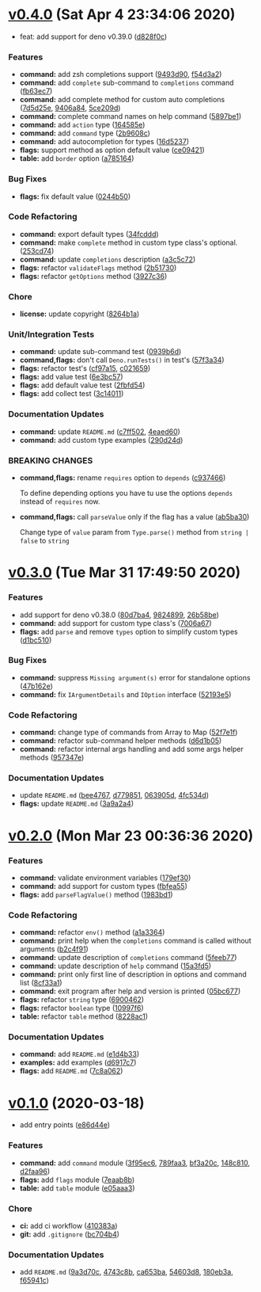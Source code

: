 # [v0.4.0](https://github.com/c4spar/deno-cli/compare/v0.3.0...v0.4.0) (Sat Apr 4 23:34:06 2020)

* feat: add support for deno v0.39.0 ([d828f0c](https://github.com/c4spar/deno-cli/commit/d828f0c))

### Features

* **command:** add zsh completions support ([9493d90](https://github.com/c4spar/deno-cli/commit/9493d90), [f54d3a2](https://github.com/c4spar/deno-cli/commit/f54d3a2))
* **command:** add `complete` sub-command to `completions` command ([fb63ec7](https://github.com/c4spar/deno-cli/commit/fb63ec7))
* **command:** add complete method for custom auto completions ([7d5d25e](https://github.com/c4spar/deno-cli/commit/7d5d25e), [9406a84](https://github.com/c4spar/deno-cli/commit/9406a84), [5ce209d](https://github.com/c4spar/deno-cli/commit/5ce209d))
* **command:** complete command names on help command ([5897be1](https://github.com/c4spar/deno-cli/commit/5897be1))
* **command:** add `action` type ([164585e](https://github.com/c4spar/deno-cli/commit/164585e))
* **command:** add `command` type ([2b9608c](https://github.com/c4spar/deno-cli/commit/2b9608c))
* **command:** add autocompletion for types ([16d5237](https://github.com/c4spar/deno-cli/commit/16d5237))
* **flags:** support method as option default value ([ce09421](https://github.com/c4spar/deno-cli/commit/ce09421))
* **table:** add `border` option ([a785164](https://github.com/c4spar/deno-cli/commit/a785164))

### Bug Fixes

* **flags:** fix default value ([0244b50](https://github.com/c4spar/deno-cli/commit/0244b50))

### Code Refactoring

* **command:** export default types ([34fcddd](https://github.com/c4spar/deno-cli/commit/34fcddd))
* **command:** make `complete` method in custom type class's optional. ([253cd74](https://github.com/c4spar/deno-cli/commit/253cd74))
* **command:** update `completions` description ([a3c5c72](https://github.com/c4spar/deno-cli/commit/a3c5c72))
* **flags:** refactor `validateFlags` method ([2b51730](https://github.com/c4spar/deno-cli/commit/2b51730))
* **flags:** refactor `getOptions` method ([3927c36](https://github.com/c4spar/deno-cli/commit/3927c36))

### Chore

* **license:** update copyright ([8264b1a](https://github.com/c4spar/deno-cli/commit/8264b1a))

### Unit/Integration Tests

* **command:** update sub-command test ([0939b6d](https://github.com/c4spar/deno-cli/commit/0939b6d))
* **command,flags:** don't call `Deno.runTests()` in test's ([57f3a34](https://github.com/c4spar/deno-cli/commit/57f3a34))
* **flags:** refactor test's ([cf97a15](https://github.com/c4spar/deno-cli/commit/cf97a15), [c021659](https://github.com/c4spar/deno-cli/commit/c021659))
* **flags:** add value test ([6e3bc57](https://github.com/c4spar/deno-cli/commit/6e3bc57))
* **flags:** add default value test ([2fbfd54](https://github.com/c4spar/deno-cli/commit/2fbfd54))
* **flags:** add collect test ([3c14011](https://github.com/c4spar/deno-cli/commit/3c14011))

### Documentation Updates

* **command:** update `README.md` ([c7ff502](https://github.com/c4spar/deno-cli/commit/c7ff502), [4eaed60](https://github.com/c4spar/deno-cli/commit/4eaed60))
* **command:** add custom type examples ([290d24d](https://github.com/c4spar/deno-cli/commit/290d24d))

### BREAKING CHANGES

* **command,flags:** rename `requires` option to `depends` ([c937466](https://github.com/c4spar/deno-cli/commit/c937466))

    To define depending options you have tu use the options `depends` instead of `requires` now.

* **command,flags:** call `parseValue` only if the flag has a value ([ab5ba30](https://github.com/c4spar/deno-cli/commit/ab5ba30))

    Change type of `value` param from `Type.parse()` method from `string | false` to `string`




# [v0.3.0](https://github.com/c4spar/deno-cli/compare/v0.2.0...v0.3.0) (Tue Mar 31 17:49:50 2020)

### Features

* add support for deno v0.38.0 ([80d7ba4](https://github.com/c4spar/deno-cli/commit/80d7ba4), [9824899](https://github.com/c4spar/deno-cli/commit/9824899), [26b58be](https://github.com/c4spar/deno-cli/commit/26b58be))
* **command:** add support for custom type class's ([7006a67](https://github.com/c4spar/deno-cli/commit/7006a67))
* **flags:** add `parse` and remove `types` option to simplify custom types ([d1bc510](https://github.com/c4spar/deno-cli/commit/d1bc510))

### Bug Fixes

* **command:** suppress `Missing argument(s)` error for standalone options ([47b162e](https://github.com/c4spar/deno-cli/commit/47b162e))
* **command:** fix `IArgumentDetails` and `IOption` interface ([52193e5](https://github.com/c4spar/deno-cli/commit/52193e5))

### Code Refactoring

* **command:** change type of commands from Array to Map ([52f7e1f](https://github.com/c4spar/deno-cli/commit/52f7e1f))
* **command:** refactor sub-command helper methods ([d6d1b05](https://github.com/c4spar/deno-cli/commit/d6d1b05))
* **command:** refactor internal args handling and add some args helper methods ([957347e](https://github.com/c4spar/deno-cli/commit/957347e))

### Documentation Updates

* update `README.md` ([bee4767](https://github.com/c4spar/deno-cli/commit/bee4767), [d779851](https://github.com/c4spar/deno-cli/commit/d779851), [063905d](https://github.com/c4spar/deno-cli/commit/063905d), [4fc534d](https://github.com/c4spar/deno-cli/commit/4fc534d))
* **flags:** update `README.md` ([3a9a2a4](https://github.com/c4spar/deno-cli/commit/3a9a2a4))



# [v0.2.0](https://github.com/c4spar/deno-cli/compare/v0.1.0...v0.2.0) (Mon Mar 23 00:36:36 2020)

### Features

* **command:** validate environment variables ([179ef30](https://github.com/c4spar/deno-cli/commit/179ef30))
* **command:** add support for custom types ([fbfea55](https://github.com/c4spar/deno-cli/commit/fbfea55))
* **flags:** add `parseFlagValue()` method ([1983bd1](https://github.com/c4spar/deno-cli/commit/1983bd1))

### Code Refactoring

* **command:** refactor `env()` method ([a1a3364](https://github.com/c4spar/deno-cli/commit/a1a3364))
* **command:** print help when the `completions` command is called without arguments ([b2c4f91](https://github.com/c4spar/deno-cli/commit/b2c4f91))
* **command:** update description of `completions` command ([5feeb77](https://github.com/c4spar/deno-cli/commit/5feeb77))
* **command:** update description of `help` command ([15a3fd5](https://github.com/c4spar/deno-cli/commit/15a3fd5))
* **command:** print only first line of description in options and command list ([8cf33a1](https://github.com/c4spar/deno-cli/commit/8cf33a1))
* **command:** exit program after help and version is printed ([05bc677](https://github.com/c4spar/deno-cli/commit/05bc677))
* **flags:** refactor `string` type ([6900462](https://github.com/c4spar/deno-cli/commit/6900462))
* **flags:** refactor `boolean` type ([10997f6](https://github.com/c4spar/deno-cli/commit/10997f6))
* **table:** refactor `table` method ([8228ac1](https://github.com/c4spar/deno-cli/commit/8228ac1))

### Documentation Updates

* **command:** add `README.md` ([e1d4b33](https://github.com/c4spar/deno-cli/commit/e1d4b33))
* **examples:** add examples ([d6917c7](https://github.com/c4spar/deno-cli/commit/d6917c7))
* **flags:** add `README.md` ([7c8a062](https://github.com/c4spar/deno-cli/commit/7c8a062))


# [v0.1.0](https://github.com/c4spar/deno-cli/compare/1031df6...v0.1.0) (2020-03-18)

* add entry points ([e86d44e](https://github.com/c4spar/deno-cli/commit/e86d44e))

### Features

* **command:** add `command` module ([3f95ec6](https://github.com/c4spar/deno-cli/commit/3f95ec6), [789faa3](https://github.com/c4spar/deno-cli/commit/789faa3), [bf3a20c](https://github.com/c4spar/deno-cli/commit/bf3a20c), [148c810](https://github.com/c4spar/deno-cli/commit/148c810), [d2faa96](https://github.com/c4spar/deno-cli/commit/d2faa96))
* **flags:** add `flags` module ([7eaab8b](https://github.com/c4spar/deno-cli/commit/7eaab8b))
* **table:** add `table` module ([e05aaa3](https://github.com/c4spar/deno-cli/commit/e05aaa3))

### Chore

* **ci:** add ci workflow ([410383a](https://github.com/c4spar/deno-cli/commit/410383a))
* **git:** add `.gitignore` ([bc704b4](https://github.com/c4spar/deno-cli/commit/bc704b4))

### Documentation Updates

* add `README.md` ([9a3d70c](https://github.com/c4spar/deno-cli/commit/9a3d70c), [4743c8b](https://github.com/c4spar/deno-cli/commit/4743c8b), [ca653ba](https://github.com/c4spar/deno-cli/commit/ca653ba), [54603d8](https://github.com/c4spar/deno-cli/commit/54603d8), [180eb3a](https://github.com/c4spar/deno-cli/commit/180eb3a), [f65941c](https://github.com/c4spar/deno-cli/commit/f65941c))
